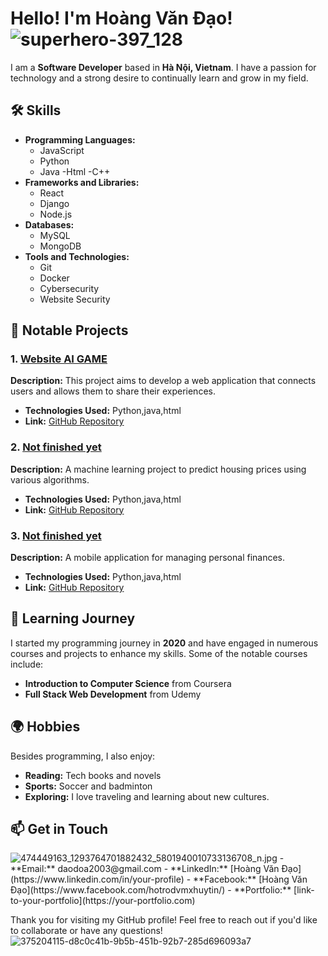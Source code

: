 # Hello! I'm Hoàng Văn Đạo!![superhero-397_128](https://github.com/user-attachments/assets/f0d2edcd-64a7-4cc8-88ad-58d7445e0eae)
I am a **Software Developer** based in **Hà Nội, Vietnam**. I have a passion for technology and a strong desire to continually learn and grow in my field.
## 🛠️ Skills
- **Programming Languages:** 
  - JavaScript
  - Python
  - Java
  -Html
  -C++
- **Frameworks and Libraries:**
  - React
  - Django
  - Node.js
- **Databases:**
  - MySQL
  - MongoDB
- **Tools and Technologies:**
  - Git
  - Docker
  - Cybersecurity
  - Website Security
## 🚀 Notable Projects
### 1. [Website AI GAME](link-to-your-project-1)
**Description:** This project aims to develop a web application that connects users and allows them to share their experiences. 
- **Technologies Used:** Python,java,html
- **Link:** [GitHub Repository](link-to-your-github-repo)
### 2. [Not finished yet](link-to-your-project-2)
**Description:** A machine learning project to predict housing prices using various algorithms.
- **Technologies Used:** Python,java,html
- **Link:** [GitHub Repository](link-to-your-github-repo)
### 3. [Not finished yet](link-to-your-project-3)
**Description:** A mobile application for managing personal finances.
- **Technologies Used:** Python,java,html
- **Link:** [GitHub Repository](link-to-your-github-repo)
## 🌱 Learning Journey
I started my programming journey in **2020** and have engaged in numerous courses and projects to enhance my skills. Some of the notable courses include:
- **Introduction to Computer Science** from Coursera
- **Full Stack Web Development** from Udemy
## 🌍 Hobbies
Besides programming, I also enjoy:
- **Reading:** Tech books and novels
- **Sports:** Soccer and badminton
- **Exploring:** I love traveling and learning about new cultures.
## 📫 Get in Touch
<img src="https://img.upanh.tv/2025/01/29/474449163_1293764701882432_5801940010733136708_n.jpg" alt="474449163_1293764701882432_5801940010733136708_n.jpg" border="0">
- **Email:** daodoa2003@gmail.com
- **LinkedIn:** [Hoàng Văn Đạo](https://www.linkedin.com/in/your-profile)
- **Facebook:** [Hoàng Văn Đạo](https://www.facebook.com/hotrodvmxhuytin/)
- **Portfolio:** [link-to-your-portfolio](https://your-portfolio.com)

Thank you for visiting my GitHub profile! Feel free to reach out if you'd like to collaborate or have any questions!
![375204115-d8c0c41b-9b5b-451b-92b7-285d696093a7](https://github.com/user-attachments/assets/3934ed3d-ed0b-42d2-9d5e-80d5dcac44d4)



